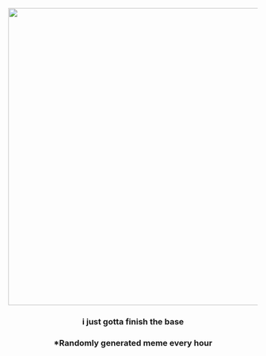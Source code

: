 <p align="center">
        <img src="https://i.redd.it/d5nv03sdwzj91.jpg" width="600" height="600">
        </p>
        <h3 align="center">i just gotta finish the base</h3>
        <h3 align="center">*Randomly generated meme every hour</h3>
    
